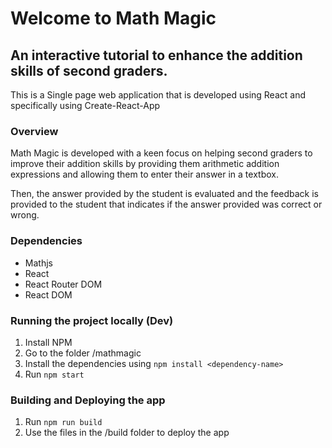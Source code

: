 # Welcome to Math Magic

## An interactive tutorial to enhance the addition skills of second graders.

This is a Single page web application that is developed using React and specifically using Create-React-App

### Overview

Math Magic is developed with a keen focus on helping second graders to improve their addition skills by providing them arithmetic addition expressions and allowing them to enter their answer in a textbox.

Then, the answer provided by the student is evaluated and the feedback is provided to the student that indicates if the answer provided was correct or wrong.

### Dependencies

* Mathjs
* React
* React Router DOM
* React DOM

### Running the project locally (Dev)

1. Install NPM
2. Go to the folder /mathmagic
3. Install the dependencies using `npm install <dependency-name>`
3. Run `npm start`

### Building and Deploying the app

1. Run `npm run build`
2. Use the files in the /build folder to deploy the app






